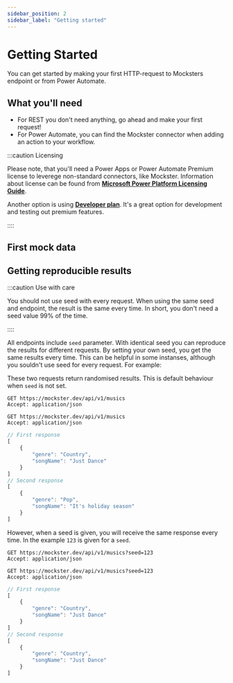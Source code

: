 ```yaml
---
sidebar_position: 2
sidebar_label: "Getting started"
---
```


# Getting Started

You can get started by making your first HTTP-request to Mocksters endpoint or from Power Automate.

## What you'll need

- For REST you don't need anything, go ahead and make your first request!
- For Power Automate, you can find the Mockster connector when adding an action to your workflow.

:::caution Licensing

Please note, that you'll need a Power Apps or Power Automate Premium license to leverege non-standard connectors, like Mockster. Information about license can be found from **[Microsoft Power Platform Licensing Guide](https://go.microsoft.com/fwlink/?linkid=2085130)**.

Another option is using **[Developer plan](https://powerapps.microsoft.com/en-gb/developerplan/)**. It's a great option for development and testing out premium features.

::::

## First mock data

## Getting reproducible results

:::caution Use with care

You should not use seed with every request. When using the same seed and endpoint, the result is the same every time. In short, you don't need a seed value 99% of the time.

::::

All endpoints include `seed` parameter. With identical seed you can reproduce the results for different requests. By setting your own seed, you get the same results every time. This can be helpful in some instanses, although you souldn't use seed for every request. For example:

These two requests return randomised results. This is default behaviour when `seed` is not set.

```http title="HTTP"
GET https://mockster.dev/api/v1/musics
Accept: application/json  

GET https://mockster.dev/api/v1/musics
Accept: application/json  
```

```jsx title="JSON"
// First response
[
    {
        "genre": "Country",
        "songName": "Just Dance"
    }
]
// Second response
[
    {
        "genre": "Pop",
        "songName": "It's holiday season"
    }
]
```

However, when a seed is given, you will receive the same response every time. In the example `123` is given for a `seed`.

```http title="HTTP"
GET https://mockster.dev/api/v1/musics?seed=123
Accept: application/json  

GET https://mockster.dev/api/v1/musics?seed=123
Accept: application/json  
```

```jsx title="JSON"
// First response
[
    {
        "genre": "Country",
        "songName": "Just Dance"
    }
]
// Second response
[
    {
        "genre": "Country",
        "songName": "Just Dance"
    }
]
```